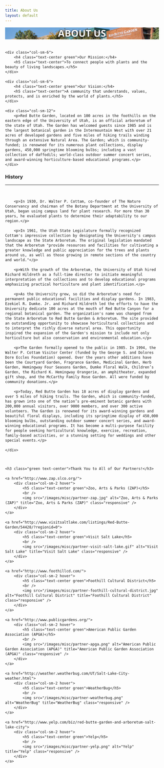 ```yaml
---
title: About Us
layout: default
---
```


<div class="row-fluid">
	<img src="/images/banners/about-us.jpg" class="responsive" alt="About Red Butte Garden" title="About Red Butte Garden" />
</div>

<br />

<div class="row-fluid">

	<div class="col-sm-6">
		<h4 class="text-center green">Our Mission:</h4>
		<h5 class="text-center">To connect people with plants and the beauty of living landscapes.</h5>
	</div>
	
	<div class="col-sm-6">
		<h4 class="text-center green">Our Vision:</h4>
		<h5 class="text-center">A community that understands, values, protects, and is enriched by the world of plants.</h5>
	</div>

	<div class="col-sm-12">
		<p>Red Butte Garden, located on 100 acres in the foothills on the eastern edge of the University of Utah, is an official arboretum of the state of Utah. The Garden has welcomed guests since 1985 and is the largest botanical garden in the Intermountain West with over 21 acres of developed gardens and five miles of hiking trails winding through an extensive Natural Area. The Garden; which is community-funded; is renowned for its numerous plant collections, display gardens, 450,000 springtime blooming bulbs; including a vast collection of daffodils; world-class outdoor summer concert series, and award-winning horticulture-based educational programs.</p>
	</div>

</div>

<div class="row-fluid">
	<div class="col-sm-12">
	<h3 class="green">History</h3>
	<hr>
	<br />
	
		<p>In 1930, Dr. Walter P. Cottam, co-founder of The Nature Conservancy and chairman of the Botany Department at the University of Utah, began using campus land for plant research. For more than 30 years, he evaluated plants to determine their adaptability to our region.</p>
		
		<p>In 1961, the Utah State Legislature formally recognized Cottam's impressive collection by designating the University's campus landscape as the State Arboretum. The original legislation mandated that the Arboretum "provide resources and facilities for cultivating a greater knowledge and public appreciation for the trees and plants around us, as well as those growing in remote sections of the country and world."</p>
		
		<p>With the growth of the Arboretum, the University of Utah hired Richard Hildreth as a full-time director to initiate meaningful interpretation of the collections and to develop educational programs emphasizing practical horticulture and plant identification.</p>
		
		<p>As the University grew, so did the Arboretum's need for permanent public educational facilities and display gardens. In 1983, Ezekiel R. Dumke. Jr. and Richard Hildreth led the efforts to have the University dedicate 100 acres at the mouth of Red Butte Canyon for a regional botanical garden. The organization's name was changed from the State Arboretum to Red Butte Garden & Arboretum. The site provided an outstanding opportunity to showcase horticultural collections and to interpret the richly diverse natural area. This opportunity inspired the expansion of the Garden's mission to include not only horticulture but also conservation and environmental education.</p>
		
		<p>The Garden formally opened to the public in 1985. In 1994, the Walter P. Cottam Visitor Center (funded by the George S. and Dolores Dore Eccles Foundation) opened. Over the years other additions have been the Courtyard Garden, Fragrance Garden, Medicinal Garden, Herb Garden, Hemingway Four Seasons Garden, Dumke Floral Walk, Children’s Garden, the Richard K. Hemingway Orangerie, an amphitheater, expanded gift shop, and the McCarthy Family Rose Garden. All were funded by community donations.</p>
		
		<p>Today, Red Butte Garden has 18 acres of display gardens and over 5 miles of hiking trails. The Garden, which is community-funded, has grown into one of the nation’s pre-eminent botanic gardens with 200,000 annual visitors, over 9000 members, and over 300 active volunteers. The Garden is renowned for its award-winning gardens and beautiful floral displays, including its springtime display of 450,000 blooming bulbs, outstanding outdoor summer concert series, and award-winning educational programs. It has become a multi-purpose facility for people seeking horticultural knowledge, exercise, recreation, family-based activities, or a stunning setting for weddings and other special events.</p>
	
	</div>
</div>

<br />

<div class="row-fluid">
	
	<h3 class="green text-center">Thank You to All of Our Partners!</h3>
	
	<a href="http://www.zap.slco.org/">
		<div class="col-sm-2 hover">
			<h5 class="text-center green">Zoo, Arts & Parks (ZAP)</h5>
			<br />
			<img src="/images/misc/partner-zap.jpg" alt="Zoo, Arts & Parks (ZAP)" title="Zoo, Arts & Parks (ZAP)" class="responsive" />
		</div>
	</a>
	
	<a href="http://www.visitsaltlake.com/listings/Red-Butte-Garden/54428/?regionid=0">
		<div class="col-sm-2 hover">
			<h5 class="text-center green">Visit Salt Lake</h5>
			<br />
			<img src="/images/misc/partner-visit-salt-lake.gif" alt="Visit Salt Lake" title="Visit Salt Lake" class="responsive" />
		</div>
	</a>
	
	<a href="http://www.foothillcd.com/">
		<div class="col-sm-2 hover">
			<h5 class="text-center green">Foothill Cultural District</h5>
			<br />
			<img src="/images/misc/partner-foothill-cultural-district.jpg" alt="Foothill Cultural District" title="Foothill Cultural District" class="responsive" />
		</div>	
	</a>
	
	<a href="http://www.publicgardens.org/">
		<div class="col-sm-2 hover">
			<h5 class="text-center green">American Public Garden Association (APGA)</h5>
			<br />
			<img src="/images/misc/partner-apga.png" alt="American Public Garden Association (APGA)" title="American Public Garden Association (APGA)" class="responsive" />
		</div>
	</a>	
	
	<a href="http://weather.weatherbug.com/UT/Salt-Lake-City-weather.html">
		<div class="col-sm-2 hover">
			<h5 class="text-center green">WeatherBug</h5>
			<br />
			<img src="/images/misc/partner-weatherbug.png" alt="WeatherBug" title="WeatherBug" class="responsive" />
		</div>	
	</a>
	
	<a href="http://www.yelp.com/biz/red-butte-garden-and-arboretum-salt-lake-city">
		<div class="col-sm-2 hover">
			<h5 class="text-center green">Yelp</h5>
			<br />
			<img src="/images/misc/partner-yelp.png" alt="Yelp" title="Yelp" class="responsive" />
		</div>	
	</a>

</div>